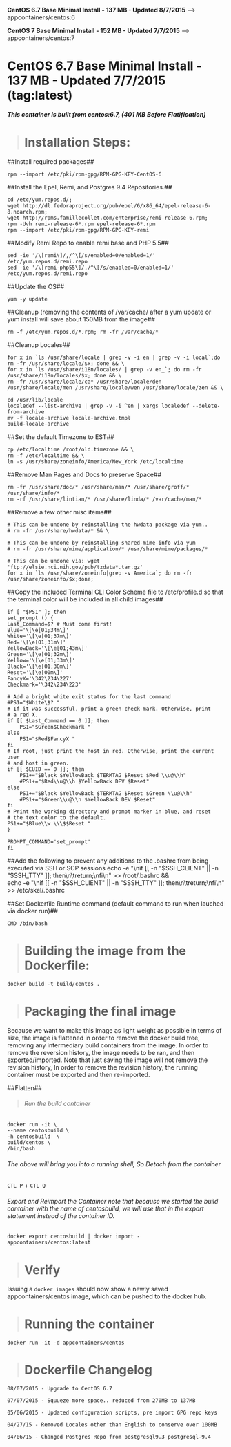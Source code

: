 **CentOS 6.7 Base Minimal Install - 137 MB - Updated 8/7/2015**
-->  appcontainers/centos:6

**CentOS 7 Base Minimal Install - 152 MB - Updated 7/7/2015**
-->  appcontainers/centos:7

# CentOS 6.7 Base Minimal Install - 137 MB - Updated 7/7/2015 (tag:latest)

***This container is built from centos:6.7, (401 MB Before Flatification)***


># Installation Steps:

##Install required packages##

   `rpm --import /etc/pki/rpm-gpg/RPM-GPG-KEY-CentOS-6`

##Install the Epel, Remi, and Postgres 9.4 Repositories.##

    cd /etc/yum.repos.d/;
    wget http://dl.fedoraproject.org/pub/epel/6/x86_64/epel-release-6-8.noarch.rpm;
    wget http://rpms.famillecollet.com/enterprise/remi-release-6.rpm;
    rpm -Uvh remi-release-6*.rpm epel-release-6*.rpm
    rpm --import /etc/pki/rpm-gpg/RPM-GPG-KEY-remi

##Modify Remi Repo to enable remi base and PHP 5.5##

    sed -ie '/\[remi\]/,/^\[/s/enabled=0/enabled=1/' /etc/yum.repos.d/remi.repo
    sed -ie '/\[remi-php55\]/,/^\[/s/enabled=0/enabled=1/' /etc/yum.repos.d/remi.repo

##Update the OS##

   `yum -y update`

##Cleanup (removing the contents of /var/cache/ after a yum update or yum install will save about 150MB from the image##

   `rm -f /etc/yum.repos.d/*.rpm; rm -fr /var/cache/*`

##Cleanup Locales##

    for x in `ls /usr/share/locale | grep -v -i en | grep -v -i local`;do rm -fr /usr/share/locale/$x; done && \
    for x in `ls /usr/share/i18n/locales/ | grep -v en_`; do rm -fr /usr/share/i18n/locales/$x; done && \
    rm -fr /usr/share/locale/ca* /usr/share/locale/den /usr/share/locale/men /usr/share/locale/wen /usr/share/locale/zen && \

    cd /usr/lib/locale
    localedef --list-archive | grep -v -i ^en | xargs localedef --delete-from-archive
    mv -f locale-archive locale-archive.tmpl
    build-locale-archive

##Set the default Timezone to EST##
    
    cp /etc/localtime /root/old.timezone && \
    rm -f /etc/localtime && \
    ln -s /usr/share/zoneinfo/America/New_York /etc/localtime

##Remove Man Pages and Docs to preserve Space##

    rm -fr /usr/share/doc/* /usr/share/man/* /usr/share/groff/* /usr/share/info/*
    rm -rf /usr/share/lintian/* /usr/share/linda/* /var/cache/man/*

##Remove a few other misc items##

    # This can be undone by reinstalling the hwdata package via yum..
    # rm -fr /usr/share/hwdata/* && \

    # This can be undone by reinstalling shared-mime-info via yum
    # rm -fr /usr/share/mime/application/* /usr/share/mime/packages/*

    # This can be undone via: wget 'ftp://elsie.nci.nih.gov/pub/tzdata*.tar.gz'
    for x in `ls /usr/share/zoneinfo|grep -v America`; do rm -fr /usr/share/zoneinfo/$x;done;

##Copy the included Terminal CLI Color Scheme file to /etc/profile.d so that the terminal color will be included in all child images##

    if [ "$PS1" ]; then
    set_prompt () {
    Last_Command=$? # Must come first!
    Blue='\[\e[01;34m\]'
    White='\[\e[01;37m\]'
    Red='\[\e[01;31m\]'
    YellowBack='\[\e[01;43m\]'
    Green='\[\e[01;32m\]'
    Yellow='\[\e[01;33m\]'
    Black='\[\e[01;30m\]'
    Reset='\[\e[00m\]'
    FancyX='\342\234\227'
    Checkmark='\342\234\223'

    # Add a bright white exit status for the last command
    #PS1="$White\$? "
    # If it was successful, print a green check mark. Otherwise, print
    # a red X.
    if [[ $Last_Command == 0 ]]; then
        PS1="$Green$Checkmark "
    else
        PS1="$Red$FancyX "
    fi
    # If root, just print the host in red. Otherwise, print the current user
    # and host in green.
    if [[ $EUID == 0 ]]; then
        PS1+="$Black $YellowBack $TERMTAG $Reset $Red \\u@\\h"
        #PS1+="$Red\\u@\\h $YellowBack DEV $Reset"
    else
        PS1+="$Black $YellowBack $TERMTAG $Reset $Green \\u@\\h"
        #PS1+="$Green\\u@\\h $YellowBack DEV $Reset"
    fi
    # Print the working directory and prompt marker in blue, and reset
    # the text color to the default.
    PS1+="$Blue\\w \\\$$Reset "
    }
    
    PROMPT_COMMAND='set_prompt'
    fi

##Add the following to prevent any additions to the .bashrc from being executed via SSH or SCP sessions
    echo -e "\nif [[ -n \"\$SSH_CLIENT\" || -n \"\$SSH_TTY\" ]]; then\n\treturn;\nfi\n" >> /root/.bashrc && \
    echo -e "\nif [[ -n \"\$SSH_CLIENT\" || -n \"\$SSH_TTY\" ]]; then\n\treturn;\nfi\n" >> /etc/skel/.bashrc

##Set Dockerfile Runtime command (default command to run when lauched via docker run)##
    
    CMD /bin/bash    


># Building the image from the Dockerfile:
    
   `docker build -t build/centos .`

># Packaging the final image

Because we want to make this image as light weight as possible in terms of size, the image is flattened in order to remove the docker build tree, removing any intermediary build containers from the image. In order to remove the reversion history, the image needs to be ran, and then exported/imported. Note that just saving the image will not remove the revision history, In order to remove the revision history, the running container must be exported and then re-imported. 

##Flatten##

>###### Run the build container

    docker run -it \
    --name centosbuild \
    -h centosbuild  \
    build/centos \
    /bin/bash
 
   
###### The above will bring you into a running shell, So Detach from the container
    
   `CTL P` + `CTL Q`


###### Export and Reimport the Container note that because we started the build container with the name of centosbuild, we will use that in the export statement instead of the container ID.

    
    docker export centosbuild | docker import - appcontainers/centos:latest

># Verify

Issuing a `docker images` should now show a newly saved appcontainers/centos image, which can be pushed to the docker hub.

># Running the container
    
   `docker run -it -d appcontainers/centos`

># Dockerfile Changelog

    08/07/2015 - Upgrade to CentOS 6.7

    07/07/2015 - Squueze more space.. reduced from 270MB to 137MB
    
    05/06/2015 - Updated configuration scripts, pre import GPG repo keys
    
    04/27/15 - Removed Locales other than English to conserve over 100MB
    
    04/06/15 - Changed Postgres Repo from postgresql9.3 postgresql-9.4
